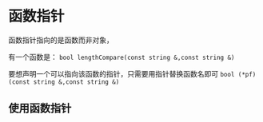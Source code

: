 # 函数指针

函数指针指向的是函数而非对象，

有一个函数是：
`bool lengthCompare(const string &,const string &)`

要想声明一个可以指向该函数的指针，只需要用指针替换函数名即可
`bool (*pf)(const string &,const string &)`

## 使用函数指针

